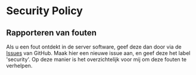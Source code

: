 # Security Policy

## Rapporteren van fouten

Als u een fout ontdekt in de server software, geef deze dan door via de [Issues](https://github.com/Underlyingglitch/piscreen-server/issues) van GitHub. Maak hier een nieuwe issue aan, en geef deze het label 'security'. Op deze manier is het overzichtelijk voor mij om deze fouten te verhelpen.

